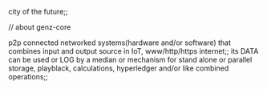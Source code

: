 city of the future;;

// about genz-core


p2p connected networked systems(hardware and/or software) 
that combines input and output source in IoT, 
www/http/https internet;;
its DATA can be used or LOG by a median or mechanism for stand alone or parallel storage, playblack, calculations, hyperledger and/or like combined operations;;
 
